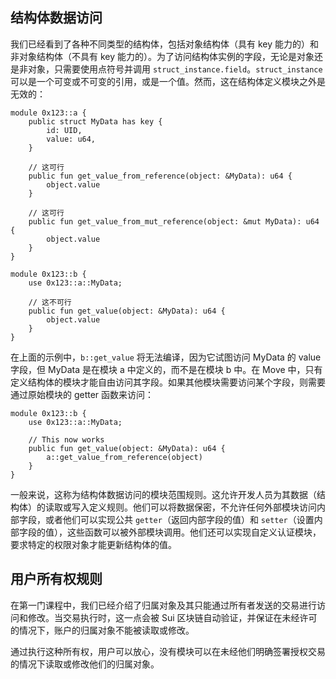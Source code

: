 ## 结构体数据访问

我们已经看到了各种不同类型的结构体，包括对象结构体（具有 key 能力的）和非对象结构体（不具有 key 能力的）。为了访问结构体实例的字段，无论是对象还是非对象，只需要使用点符号并调用 `struct_instance.field`。`struct_instance` 可以是一个可变或不可变的引用，或是一个值。然而，这在结构体定义模块之外是无效的：

```move
module 0x123::a {
    public struct MyData has key {
        id: UID,
        value: u64,
    }
    
    // 这可行
    public fun get_value_from_reference(object: &MyData): u64 {
        object.value
    }
    
    // 这可行
    public fun get_value_from_mut_reference(object: &mut MyData): u64 {
        object.value
    }
}

module 0x123::b {
    use 0x123::a::MyData;
    
    // 这不可行
    public fun get_value(object: &MyData): u64 {
        object.value
    }
}
```

在上面的示例中，`b::get_value` 将无法编译，因为它试图访问 MyData 的 value 字段，但 MyData 是在模块 a 中定义的，而不是在模块 b 中。在 Move 中，只有定义结构体的模块才能自由访问其字段。如果其他模块需要访问某个字段，则需要通过原始模块的 getter 函数来访问：

```move
module 0x123::b {
    use 0x123::a::MyData;
    
    // This now works
    public fun get_value(object: &MyData): u64 {
        a::get_value_from_reference(object)
    }
}
```
一般来说，这称为结构体数据访问的模块范围规则。这允许开发人员为其数据（结构体）的读取或写入定义规则。他们可以将数据保密，不允许任何外部模块访问内部字段，或者他们可以实现公共 `getter`（返回内部字段的值）和 `setter`（设置内部字段的值），这些函数可以被外部模块调用。他们还可以实现自定义认证模块，要求特定的权限对象才能更新结构体的值。


## 用户所有权规则

在第一门课程中，我们已经介绍了归属对象及其只能通过所有者发送的交易进行访问和修改。当交易执行时，这一点会被 Sui 区块链自动验证，并保证在未经许可的情况下，账户的归属对象不能被读取或修改。

通过执行这种所有权，用户可以放心，没有模块可以在未经他们明确签署授权交易的情况下读取或修改他们的归属对象。